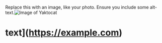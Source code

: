 Replace this with an image, like your photo. Ensure you include some alt-text.![Image of Yaktocat](https://octodex.github.com/images/yaktocat.png)

# text](https://example.com)

